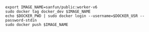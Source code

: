 

    export IMAGE_NAME=sanfun/public:worker-v6
    sudo docker tag docker_dev $IMAGE_NAME
    echo $DOCKER_PWD | sudo docker login --username=$DOCKER_USR --password-stdin
    sudo docker push $IMAGE_NAME
